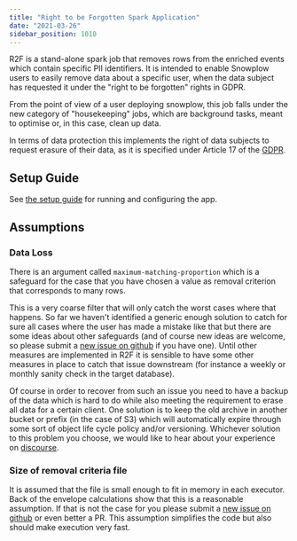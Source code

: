 ```yaml
---
title: "Right to be Forgotten Spark Application"
date: "2021-03-26"
sidebar_position: 1010
---
```


R2F is a stand-alone spark job that removes rows from the enriched events which contain specific PII identifiers. It is intended to enable Snowplow users to easily remove data about a specific user, when the data subject has requested it under the "right to be forgotten" rights in GDPR.

From the point of view of a user deploying snowplow, this job falls under the new category of "housekeeping" jobs, which are background tasks, meant to optimise or, in this case, clean up data.

In terms of data protection this implements the right of data subjects to request erasure of their data, as it is specified under Article 17 of the [GDPR](https://www.eugdpr.org/).

## Setup Guide

See [the setup guide](/docs/pipeline-components-and-applications/right-to-be-forgotten-spark-application/right-to-be-forgotten-spark-application-setup-guide/index.md) for running and configuring the app.

## Assumptions

### [](https://github.com/snowplow-incubator/right-to-be-forgotten-spark-job/wiki/Technical-documentation#data-loss)Data Loss

There is an argument called `maximum-matching-proportion` which is a safeguard for the case that you have chosen a value as removal criterion that corresponds to many rows.

This is a very coarse filter that will only catch the worst cases where that happens. So far we haven't identified a generic enough solution to catch for sure all cases where the user has made a mistake like that but there are some ideas about other safeguards (and of course new ideas are welcome, so please submit a [new issue on github](https://github.com/snowplow-incubator/right-to-be-forgotten-spark-job/issues) if you have one). Until other measures are implemented in R2F it is sensible to have some other measures in place to catch that issue downstream (for instance a weekly or monthly sanity check in the target database).

Of course in order to recover from such an issue you need to have a backup of the data which is hard to do while also meeting the requirement to erase all data for a certain client. One solution is to keep the old archive in another bucket or prefix (in the case of S3) which will automatically expire through some sort of object life cycle policy and/or versioning. Whichever solution to this problem you choose, we would like to hear about your experience on [discourse](https://discourse.snowplow.io/).

### [](https://github.com/snowplow-incubator/right-to-be-forgotten-spark-job/wiki/Technical-documentation#size-of-removal-criteria-file)Size of removal criteria file

It is assumed that the file is small enough to fit in memory in each executor. Back of the envelope calculations show that this is a reasonable assumption. If that is not the case for you please submit a [new issue on github](https://github.com/snowplow-incubator/right-to-be-forgotten-spark-job/issues) or even better a PR. This assumption simplifies the code but also should make execution very fast.
